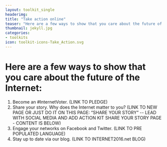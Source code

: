 ```yaml
---
layout: toolkit_single
headerimg:
title: "Take action online"
teaser: "Here are a few ways to show that you care about the future of the Internet"
thumbnail: jekyll.jpg
categories:
- toolkits
icon: toolkit-icons-Take_Action.svg
---
```


# Here are a few ways to show that you care about the future of the Internet:

 1. Become an #InternetVoter. (LINK TO PLEDGE)
1. Share your story. Why does the Internet matter to you? (LINK TO NEW PAGE OR JUST DO IT ON THIS PAGE: “SHARE YOUR STORY” -- LEAD WITH SOCIAL MEDIA AND ADD ACTION KIT SHARE YOUR STORY PAGE - CONTENT IS BELOW)
1. Engage your networks on Facebook and Twitter. (LINK TO PRE POPULATED LANGUAGE)
1. Stay up to date via our blog. (LINK TO INTERNET2016.net BLOG)
